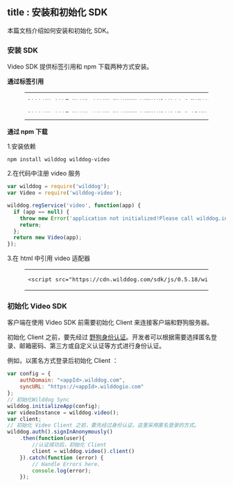 title : 安装和初始化 SDK
---

本篇文档介绍如何安装和初始化 SDK。

### 安装 SDK

Video SDK 提供标签引用和 npm 下载两种方式安装。

**通过标签引用**

<figure class="highlight html"><table style='line-height:0.1'><tbody><tr><td class="code"><pre><div class="line"><span class="tag">&lt;<span class="name">script</span> <span class="attr">src</span>=<span class="string">&quot;<span>ht</span>tps://cdn.wilddog.com/sdk/js/<span class="sync_web_v">2.5.6</span>/wilddog.js&quot;</span>&gt;</span><span class="undefined"></span><span class="tag">&lt;/<span class="name">script</span>&gt;</span></div></pre><br><pre><div class="line"><span class="tag">&lt;<span class="name">script</span> <span class="attr">src</span>=<span class="string">&quot;<span>ht</span>tps://cdn.wilddog.com/sdk/js/<span class="media_web_v">0.5.18</span>/wilddog-video.js&quot;</span>&gt;</span><span class="undefined"></span><span class="tag">&lt;/<span class="name">script</span>&gt;</span></div></pre></td></tr></tbody></table></figure>

**通过 npm 下载**

1.安装依赖

    npm install wilddog wilddog-video

2.在代码中注册 video 服务

```js
var wilddog = require('wilddog');
var Video = require('wilddog-video');

wilddog.regService('video', function(app) {
  if (app == null) {
    throw new Error('application not initialized!Please call wilddog.initializeApp first');
    return;
  };
  return new Video(app);
});
```

3.在 html 中引用 video 适配器

<figure class="highlight html"><table><tbody><tr><td class="code"><pre><div class="line"><span class="tag">&lt;<span class="name">script</span> <span class="attr">src</span>=<span class="string">&quot;<span>ht</span>tps://cdn.wilddog.com/sdk/js/<span class="media_web_v">0.5.18</span>/wilddog-video-adapter.js&quot;</span>&gt;</span><span class="undefined"></span><span class="tag">&lt;/<span class="name">script</span>&gt;</span></div></pre></td></tr></tbody></table></figure>

### 初始化 Video SDK

客户端在使用 Video SDK 前需要初始化 Client 来连接客户端和野狗服务器。

初始化 Client 之前，要先经过 [野狗身份认证](/auth/Web/index.html)。开发者可以根据需要选择匿名登录、邮箱密码、第三方或自定义认证等方式进行身份认证。

例如，以匿名方式登录后初始化 Client ：

```javascript
var config = {
    authDomain: "<appId>.wilddog.com",
    syncURL: "https://<appId>.wilddogio.com"
};
// 初始化Wilddog Sync
wilddog.initializeApp(config);
var videoInstance = wilddog.video();
var client;
// 初始化 Video Client 之前，要先经过身份认证。这里采用匿名登录的方式。
wilddog.auth().signInAnonymously()
    .then(function(user){
        //认证成功后，初始化 Client
        client = wilddog.video().client()
    }).catch(function (error) {
        // Handle Errors here.
        console.log(error);
    });
```
